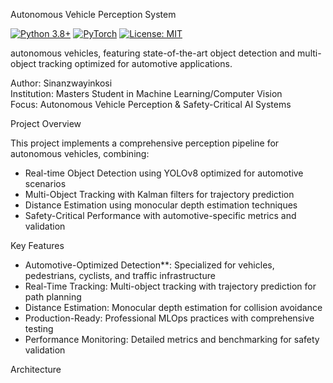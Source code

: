  Autonomous Vehicle Perception System

[![Python 3.8+](https://img.shields.io/badge/python-3.8+-blue.svg)](https://www.python.org/downloads/)
[![PyTorch](https://img.shields.io/badge/PyTorch-2.0+-red.svg)](https://pytorch.org/)
[![License: MIT](https://img.shields.io/badge/License-MIT-yellow.svg)](https://opensource.org/licenses/MIT)

 autonomous vehicles, featuring state-of-the-art object detection and multi-object tracking optimized for automotive applications.

Author: Sinanzwayinkosi  
Institution: Masters Student in Machine Learning/Computer Vision  
Focus: Autonomous Vehicle Perception & Safety-Critical AI Systems

 Project Overview

This project implements a comprehensive perception pipeline for autonomous vehicles, combining:

- Real-time Object Detection using YOLOv8 optimized for automotive scenarios
- Multi-Object Tracking with Kalman filters for trajectory prediction
- Distance Estimation using monocular depth estimation techniques
- Safety-Critical Performance with automotive-specific metrics and validation

Key Features

- Automotive-Optimized Detection**: Specialized for vehicles, pedestrians, cyclists, and traffic infrastructure
- Real-Time Tracking: Multi-object tracking with trajectory prediction for path planning
- Distance Estimation: Monocular depth estimation for collision avoidance
- Production-Ready: Professional MLOps practices with comprehensive testing
- Performance Monitoring: Detailed metrics and benchmarking for safety validation

Architecture


